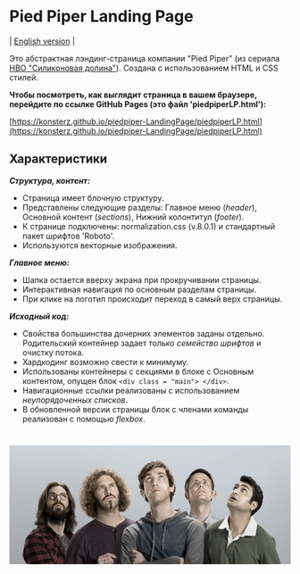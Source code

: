 # Pied Piper Landing Page

| [English version](https://github.com/KonstErz/piedpiper-LandingPage/blob/master/README.md) |

Это абстрактная лэндинг-страница компании "Pied Piper" (из сериала [HBO "Силиконовая долина"](https://www.kinopoisk.ru/series/723959/)).
Создана с использованием HTML и CSS стилей.

**Чтобы посмотреть, как выглядит страница в вашем браузере, перейдите по ссылке GitHub Pages (это файл 'piedpiperLP.html'):**

[https://konsterz.github.io/piedpiper-LandingPage/piedpiperLP.html](https://konsterz.github.io/piedpiper-LandingPage/piedpiperLP.html)


## Характеристики

***Структура, контент:***

+ Страница имеет блочную структуру.
+ Представлены следующие разделы: Главное меню (*header*), Основной контент (*sections*), Нижний колонтитул (*footer*).
+ К странице подключены: normalization.css (v.8.0.1) и стандартный пакет шрифтов 'Roboto'.
+ Используются векторные изображения.

***Главное меню:***

+ Шапка остается вверху экрана при прокручивании страницы.
+ Интерактивная навигация по основным разделам страницы.
+ При клике на логотип происходит переход в самый верх страницы.

***Исходный код:***

+ Свойства большинства дочерних элементов заданы отдельно. Родительский контейнер задает только *семейство шрифтов* и очистку потока.
+ Хардкодинг возможно свести к минимуму.
+ Использованы контейнеры с секциями в блоке с Основным контентом, опущен блок `<div class = "main"> </div>`.
+ Навигационные ссылки реализованы с использованием *неупорядоченных списков*.
+ В обновленной версии страницы блок с членами команды реализован с помощью *flexbox*.

>  
>  
>  
>  
#  
    
![Silicon Valley img](Pictures/valley.jpg)
    

